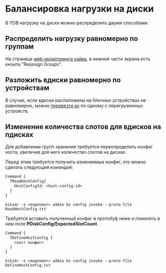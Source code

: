 # Балансировка нагрузки на диски

В YDB нагрузку на диски можно распределить двумя способами:

## Распределить нагрузку равномерно по группам

На странице [web-мониторинга хайва](../embedded_monitoring/hive.md#reassign_groups), в нижней части экрана есть кнокпа "Reassign Groups".

## Разложить вдиски равномерно по устройствам

В случае, если вдиски расположены на блочных устройствах не равномерно, можно [перевезти их](moving_vdisks.md#moving_vdisk) по одному с перегруженных устройств.

## Изменение количествa слотов для вдисков на пдисках

Для добавления групп хранения требуется переопределить конфиг хоста, увеличив для него количество слотов на дисках.

Перед этим требуется получить изменяемые конфиг, это можно сделать следующей командой:

```proto
Command {
  TReadHostConfig{
    HostConfigId: <host-config-id>
  }
}
```
    
```
kikimr -s <ендпоинт> admin bs config invoke --proto-file ReadHostConfig.txt
```

Требуется вставить полученный конфиг в протобуф ниже и поменять в нем поле **PDiskConfig/ExpectedSlotCount**.

```proto
Command {
  TDefineHostConfig {
    <хост конфиг>
  }
}
```
    
```
kikimr -s <ендпоинт> admin bs config invoke --proto-file DefineHostConfig.txt
```
